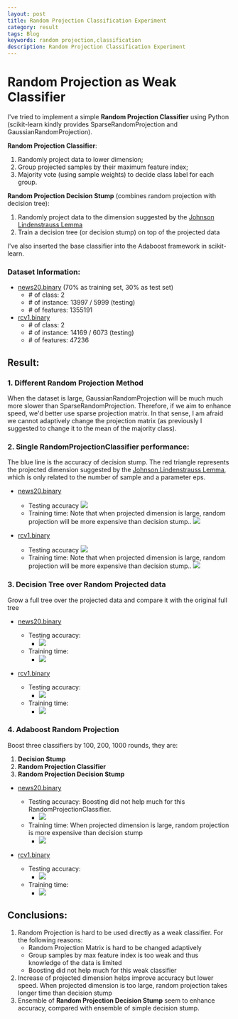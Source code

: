 ```yaml
---
layout: post
title: Random Projection Classification Experiment
category: result
tags: Blog
keywords: random projection,classification
description: Random Projection Classification Experiment
---
```


# Random Projection as Weak Classifier

I've tried to implement a simple **Random Projection Classifier** using Python (scikit-learn kindly provides SparseRandomProjection and GaussianRandomProjection).

**Random Projection Classifier**:
1. Randomly project data to lower dimension;
2. Group projected samples by their maximum feature index;
3. Majority vote (using sample weights) to decide class label for each group. 

**Random Projection Decision Stump** (combines random projection with decision tree):
1. Randomly project data to the dimension suggested by the [Johnson Lindenstrauss Lemma](http://scikit-learn.org/stable/modules/generated/sklearn.random_projection.johnson_lindenstrauss_min_dim.html#sklearn.random_projection.johnson_lindenstrauss_min_dim)
2. Train a decision tree (or decision stump) on top of the projected data

I've also inserted the base classifier into the Adaboost framework in scikit-learn.

### Dataset Information:
* [news20.binary](http://www.csie.ntu.edu.tw/~cjlin/libsvmtools/datasets/binary.html#news20.binary) (70% as training set, 30% as test set)
    - \# of class: 2
    - \# of instance: 13997 / 5999 (testing)
    - \# of features: 1355191
* [rcv1.binary](http://www.csie.ntu.edu.tw/~cjlin/libsvmtools/datasets/binary.html#rcv1.binary)
    - \# of class: 2
    - \# of instance: 14169 / 6073 (testing)
    - \# of features: 47236

## Result:

### 1. Different Random Projection Method
When the dataset is large, GaussianRandomProjection will be much much more slower than SparseRandomProjection. Therefore, if we aim to enhance speed, we'd better use sparse projection matrix. In that sense, I am afraid we cannot adaptively change the projection matrix (as previously I suggested to change it to the mean of the majority class).

### 2. Single RandomProjectionClassifier performance:
The blue line is the accuracy of decision stump. The red triangle represents the projected dimension suggested by the [Johnson Lindenstrauss Lemma](http://scikit-learn.org/stable/modules/generated/sklearn.random_projection.johnson_lindenstrauss_min_dim.html#sklearn.random_projection.johnson_lindenstrauss_min_dim), which is only related to the number of sample and a parameter eps.

* [news20.binary](http://www.csie.ntu.edu.tw/~cjlin/libsvmtools/datasets/binary.html#news20.binary)
    * Testing accuracy ![](http://7xk717.com1.z0.glb.clouddn.com/rpnews20_binary.png)
    * Training time: Note that when projected dimension is large, random projection will be more expensive than decision stump.. ![](http://7xk717.com1.z0.glb.clouddn.com/rpnews20_binary_time.png)

* [rcv1.binary](http://www.csie.ntu.edu.tw/~cjlin/libsvmtools/datasets/binary.html#rcv1.binary)
    * Testing accuracy ![](http://7xk717.com1.z0.glb.clouddn.com/rprcv1_binary.png)
    * Training time: Note that when projected dimension is large, random projection will be more expensive than decision stump.. ![](http://7xk717.com1.z0.glb.clouddn.com/rprcv1_binary_time.png)

### 3. Decision Tree over Random Projected data
Grow a full tree over the projected data and compare it with the original full tree

* [news20.binary](http://www.csie.ntu.edu.tw/~cjlin/libsvmtools/datasets/binary.html#news20.binary)
    * Testing accuracy:
        * ![](http://7xk717.com1.z0.glb.clouddn.com/rpnews20_binary_tree.png)
    * Training time:
        * ![](http://7xk717.com1.z0.glb.clouddn.com/rpnews20_binary_tree_time.png)

* [rcv1.binary](http://www.csie.ntu.edu.tw/~cjlin/libsvmtools/datasets/binary.html#rcv1.binary)
    * Testing accuracy:
        * ![](http://7xk717.com1.z0.glb.clouddn.com/rprcv1_binary_tree.png)
    * Training time:
        * ![](http://7xk717.com1.z0.glb.clouddn.com/rprcv1_binary_tree_time.png)

### 4. Adaboost Random Projection 
Boost three classifiers by 100, 200, 1000 rounds, they are:
1.  **Decision Stump**
2.  **Random Projection Classifier**
3.  **Random Projection Decision Stump**

* [news20.binary](http://www.csie.ntu.edu.tw/~cjlin/libsvmtools/datasets/binary.html#news20.binary)
    * Testing accuracy: Boosting did not help much for this RandomProjectionClassifier.
        * ![](http://7xk717.com1.z0.glb.clouddn.com/rpada_news20_binary.png)
    * Training time: When projected dimension is large, random projection is more expensive than decision stump
        * ![](http://7xk717.com1.z0.glb.clouddn.com/rpada_news20_binary_time.png)

* [rcv1.binary](http://www.csie.ntu.edu.tw/~cjlin/libsvmtools/datasets/binary.html#rcv1.binary)
    * Testing accuracy:
        * ![](http://7xk717.com1.z0.glb.clouddn.com/rpada_rcv1_binary.png)
    * Training time:
        * ![](http://7xk717.com1.z0.glb.clouddn.com/rpada_rcv1_binary_time.png)


## Conclusions:
1. Random Projection is hard to be used directly as a weak classifier. For the following reasons:
    * Random Projection Matrix is hard to be changed adaptively
    * Group samples by max feature index is too weak and thus knowledge of the data is limited
    * Boosting did not help much for this weak classifier
2. Increase of projected dimension helps improve accuracy but lower speed. When projected dimension is too large, random projection takes longer time than decision stump
3. Ensemble of **Random Projection Decision Stump** seem to enhance accuracy, compared with ensemble of simple decision stump. 